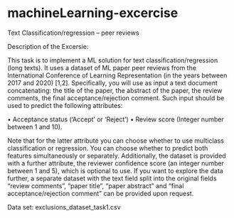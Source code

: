 # machineLearning-excercise
Text Classification/regression – peer reviews

Description of the Excersie:

This task is to implement a ML solution for text classification/regression (long texts). It uses
a dataset of ML paper peer reviews from the International Conference of Learning
Representation (in the years between 2017 and 2020) [1,2].
Specifically, you will use as input a text document concatenating: the title of the paper, the
abstract of the paper, the review comments, the final acceptance/rejection comment. Such
input should be used to predict the following attributes:

• Acceptance status (‘Accept’ or ‘Reject’)
• Review score (Integer number between 1 and 10).

Note that for the latter attribute you can choose whether to use multiclass classification or
regression. You can choose whether to predict both features simultaneously or separately.
Additionally, the dataset is provided with a further attribute, the reviewer confidence score
(an integer number between 1 and 5), which is optional to use. If you want to explore the 
data further, a separate dataset with the text field split into the original fields “review
comments”, “paper title”, “paper abstract” and “final acceptance/rejection comment” can be
provided upon request.

Data set:
exclusions_dataset_task1.csv
